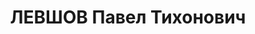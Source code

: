 ---
title: ЛЕВШОВ Павел Тихонович
description: "1904 р., м. Дніпропетровськ, білорус, робітник, чл. ВКП (б), освіта\
  \ вища, помічник начальника виробничого відділу Дніпропетровського паровозоремонтного\
  \ заводу. \n  01.11.1937 р.звинувачений в участі у а/рад. організації \"правих\"\
  , ув'язнений на 10 р. \n  Реабілітований 14.09.1955 р."
---